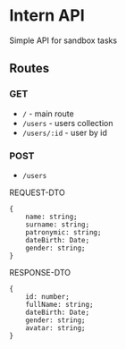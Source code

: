 # Intern API
Simple API for sandbox tasks

## Routes
### GET
- `/` - main route
- `/users` - users collection
- `/users/:id` - user by id

### POST
- `/users`

REQUEST-DTO
```
{
    name: string;
    surname: string;
    patronymic: string;
    dateBirth: Date;
    gender: string;
}
```
RESPONSE-DTO
```
{
    id: number;
    fullName: string;
    dateBirth: Date;
    gender: string;
    avatar: string;
}
```